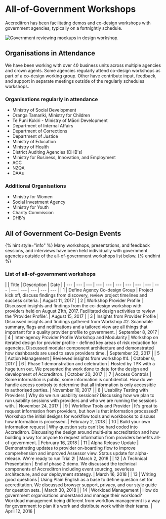 # All-of-Government Workshops

Accreditron has been facilitating demos and co-design workshops with government agencies, typically on a fortnightly schedule. 

![Government reviewing mockups in design workshop.](https://lh4.googleusercontent.com/v5RmtLqBA8DOqFcfOd1AeFZdw0iJJIs6fINZW4gvur5764gDapt8dHBjNv9HQJic-V1p1-cdaZjzAbKHVrIiYWN008Zf_CWhSkZ-oOT5vUpmlk8T_uceRIxSPeiss1WSo_J7zy7T5dM)

## Organisations in Attendance

We have been working with over 40 business units across multiple agencies and crown agents. Some agencies regularly attend co-design workshops as part of a co-design working group. Other have contribute input, feedback, and support in separate meetings outside of the regularly schedules workshops.

### Organisations regularly in attendance

* Ministry of Social Development
* Oranga Tamariki, Ministry for Children
* Te Puni Kokiri - Ministry of Māori Development
* Department of Internal Affairs
* Department of Corrections
* Department of Justice
* Ministry of Education
* Ministry of Health
* District Auditing Agencies \(DHB's\)
* Ministry for Business, Innovation, and Employment
* ACC
* NZQA
* DAAs 

### Additional Organisations

* Ministry for Women
* Social Investment Agency
* Ministry for Youth
* Charity Commission
* DHB's

## All of Government Co-Design Events

{% hint style="info" %}
Many workshops, presentations, and feedback sessions, and interviews have been held individually with government agencies outside of the all-of-government workshops list below.
{% endhint %}

### List of all-of-government workshops

|  | Title | Description | Date |
| --- | --- | --- | --- | --- | --- | --- | --- | --- | --- | --- | --- | --- | --- | --- |
| 1 | Define Agency Co-design Group | Project kick off, discuss findings from discovery, review project timelines and success criteria. | August 11, 2017 |
| 2 | Workshop Provider Profile | Discussed insights and findings from the co-design workshop with providers held on August 21th, 2017. Facilitated design activities to review the 'Provider Profile'.  | August 15, 2017 |
| 3 | Insights from Provider Profile | Discussed insights and findings gathered from Workshop \#2.  Scannable summary, flags and notifications and a tailored view are all things that important for a quality provider profile to government. | September 8, 2017 |
| 4 | Inter-agency Provider Profile Workshop and Modularity | Workshop on iterated design for provider profile - defined key areas of risk reduction for agencies. Discussed modular component architecture and demonstrated how dashboards are used to save providers time. | September 22, 2017 |
| 5 | Action Management | Reviewed insights from workshop \#4.  | October 6, 2017 |
| 6 | Phase 1  demonstration and celebration | Hosted by TPK with a huge turn out. We presented the work done to date for the design and development of Accreditron.  | October 20, 2017 |
| 7 | Access Controls | Some information is public, some information is confidential. How do we handle access controls to determine that all information is only accessible to authorised parties. | November 10, 2017 |
| 8 | Usability Testing with Providers | Why do we run usability sessions? Discussing how we plan to run usability sessions with providers and who we are running the sessions with.  | November 24, 2017 |
| 9 | Workflow Tools and Provider  | It's great to request information from providers, but how is that information processed? Workshop the initial designs for workflow tools and workbooks to discuss how information is processed. | February 2, 2018 |
| 10 | Build your own information request | Why question sets can't be hard coded into Accreditron. Discussing the design around multi-site accreditation and how building a way for anyone to request information from providers benefits all-of-government. | February 16, 2018 |
| 11 | Alpha Release Update | Demonstrating updates to provider on-boarding flow to improve comprehension and improved Assessor view. Status update for alpha-release. We're ready to run Trial 2! | March 2, 2018 |
| 12 | A Technical Presentation | End of phase 2 demo. We discussed the technical components of Accreditron including event sourcing, severless architecture, and our deployment strategy. | March 16, 2018 |
| 13 | Writing good questions | Using Plain English as a base to define question set for accreditation. We discussed browser support, privacy, and our style guide for question sets. | March 30, 2018 |
| 14 | Workload Management | How do government organisations understand and manage their workload? Workload management being different from workflow management is a way for government to plan it's work and distribute work within their teams. | April 12, 2018 |



